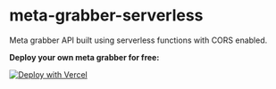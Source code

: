 # meta-grabber-serverless
Meta grabber API built using serverless functions with CORS enabled.

**Deploy your own meta grabber for free:**

[![Deploy with Vercel](https://vercel.com/button)](https://vercel.com/new/git/external?repository-url=https%3A%2F%2Fgithub.com%2FRemiixInc%2Fmeta-grabber-serverless)
